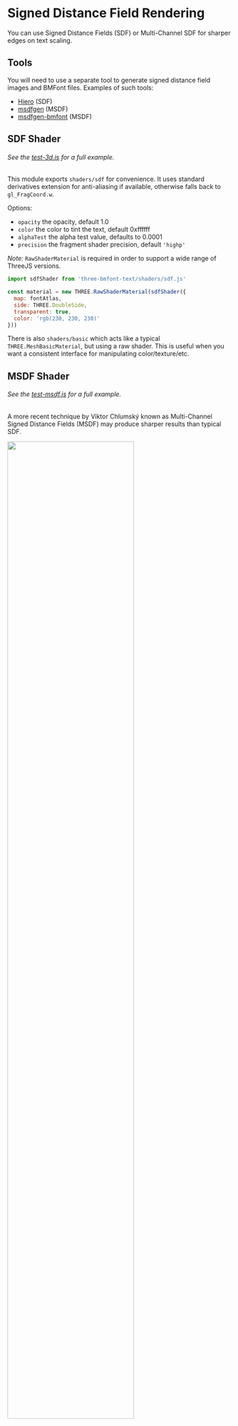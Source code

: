 # Signed Distance Field Rendering

You can use Signed Distance Fields (SDF) or Multi-Channel SDF for sharper edges on text scaling.

## Tools

You will need to use a separate tool to generate signed distance field images and BMFont files. Examples of such tools:

- [Hiero](https://github.com/libgdx/libgdx/wiki/Distance-field-fonts) (SDF)
- [msdfgen](https://github.com/Chlumsky/msdfgen) (MSDF)
- [msdfgen-bmfont](https://github.com/Jam3/msdf-bmfont) (MSDF)

## SDF Shader

###### See the [test-3d.js](https://github.com/Jam3/three-bmfont-text/blob/master/test/test-3d.js) for a full example.

This module exports `shaders/sdf` for convenience. It uses standard derivatives extension for anti-aliasing if available, otherwise falls back to `gl_FragCoord.w`. 

Options:

- `opacity` the opacity, default 1.0
- `color` the color to tint the text, default 0xffffff
- `alphaTest` the alpha test value, defaults to 0.0001
- `precision` the fragment shader precision, default `'highp'`

*Note:* `RawShaderMaterial` is required in order to support a wide range of ThreeJS versions.

```js
import sdfShader from 'three-bmfont-text/shaders/sdf.js'

const material = new THREE.RawShaderMaterial(sdfShader({
  map: fontAtlas,
  side: THREE.DoubleSide,
  transparent: true,
  color: 'rgb(230, 230, 230)'
}))
```

There is also `shaders/basic` which acts like a typical `THREE.MeshBasicMaterial`, but using a raw shader. This is useful when you want a consistent interface for manipulating color/texture/etc.

## MSDF Shader

###### See the [test-msdf.js](https://github.com/Jam3/three-bmfont-text/blob/master/test/test-msdf.js) for a full example.

A more recent technique by Viktor Chlumský known as Multi-Channel Signed Distance Fields (MSDF) may produce sharper results than typical SDF.

<img src="http://i.imgur.com/rM4dSl2.png" width="75%" />

To generate MSDF atlases with the BMFont spec, there is an experimental/work-in-progress tool here:

https://github.com/Jam3/msdf-bmfont

Clone the repo and follow the instructions to generate an atlas from your own TTF file.

Or, if you are feeling more ambitious, you can use the underlying [msdfgen](https://github.com/Chlumsky/msdfgen) binary to build MSDF tiles from a TTF file. You will need to assemble the tiles into a texture atlas and generate a new [BMFont file](http://www.angelcode.com/products/bmfont/doc/file_format.html) to get it working with `three-bmfont-text`.

To use the files with `three-bmfont-text`, you can require the `msdf` shader much like the above SDF shader:

```js
import msdfShader from 'three-bmfont-text/shaders/msdf.js'

const material = new THREE.RawShaderMaterial(msdfShader({
  map: fontAtlas,
  side: THREE.DoubleSide,
  transparent: true,
  color: 'rgb(230, 230, 230)'
}))
```

The `test` folder also includes `Roboto-msdf.json` and `Roboto-msdf.png` for testing.

MSDF and its tooling is still new and immature, so please post any issues or suggestions you may have.